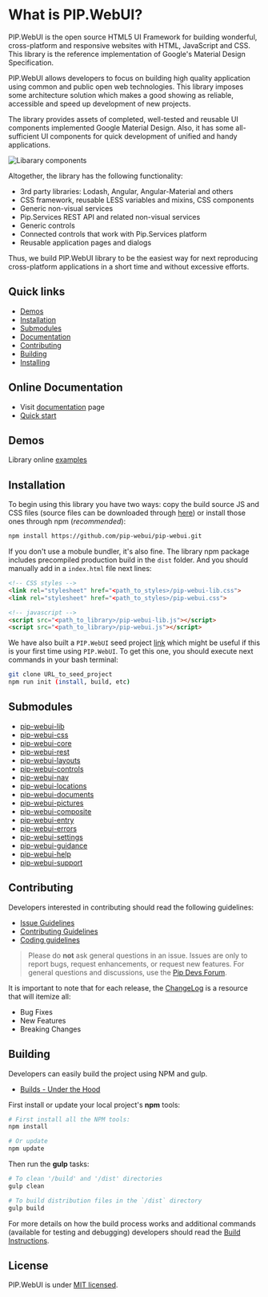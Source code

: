# What is PIP.WebUI?

PIP.WebUI is the open source HTML5 UI Framework for building wonderful, cross-platform and
responsive websites with HTML, JavaScript and CSS. This library is the reference implementation of
Google's Material Design Specification.

PIP.WebUI allows developers to focus on building high quality application using common and public
open web technologies. This library imposes some architecture solution which makes a good showing
as reliable, accessible and speed up development of new projects.

The library provides assets of completed, well-tested and reusable UI components implemented Google
Material Design. Also, it has some all-sufficient UI components for quick development of unified and
handy applications.

![Libarary components](https://i.imgsafe.org/7e4aacec49.jpeg)


Altogether, the library has the following functionality:

* 3rd party libraries: Lodash, Angular, Angular-Material and others
* CSS framework, reusable LESS variables and mixins, CSS components
* Generic non-visual services
* Pip.Services REST API and related non-visual services
* Generic controls
* Connected controls that work with Pip.Services platform
* Reusable application pages and dialogs


Thus, we build PIP.WebUI library to be the easiest way for next reproducing cross-platform
applications in a short time and without excessive efforts.


## Quick links

* [Demos](#demos)
* [Installation](#installation)
* [Submodules](#dependcies)
* [Documentation](#documentation)
* [Contributing](#contributing)
* [Building](#building)
* [Installing](#installing)

## <a name="documentation"></a> Online Documentation

* Visit [documentation](doc/index.md) page
* [Quick start](/docs/quick-start.md)


## <a name="demos"></a>Demos

Library online [examples](http://webui.pipdevs.com/)

## <a name="installation"><a/>Installation

To begin using this library you have two ways: copy the build source JS and CSS files
(source files can be downloaded through [here](http://link.com))
or install those ones through npm (*recommended*):

```bash
npm install https://github.com/pip-webui/pip-webui.git
```

If you don't use a mobule bundler, it's also fine. The library npm package includes precompiled
production build in the `dist` folder. And you should manually add in a `index.html` file next lines:
```html
<!-- CSS styles -->
<link rel="stylesheet" href="<path_to_styles>/pip-webui-lib.css">
<link rel="stylesheet" href="<path_to_styles>/pip-webui.css">

<!-- javascript -->
<script src="<path_to_library>/pip-webui-lib.js"></script>
<script src="<path_to_library>/pip-webui.js"></script>
```

We have also built a `PIP.WebUI` seed project [link](http://link.com) which might be useful if this is
your first time using `PIP.WebUI`. To get this one, you should
execute next commands in your bash terminal:

```bash
git clone URL_to_seed_project
npm run init (install, build, etc)
```


## <a name="dependcies"></a>Submodules

* [pip-webui-lib](https://github.com/pip-webui/pip-webui-lib)
* [pip-webui-css](https://github.com/pip-webui/pip-webui-css)
* [pip-webui-core](https://github.com/pip-webui/pip-webui-core)
* [pip-webui-rest](https://github.com/pip-webui/pip-webui-rest)
* [pip-webui-layouts](https://github.com/pip-webui/pip-webui-layouts)
* [pip-webui-controls](https://github.com/pip-webui/pip-webui-controls)
* [pip-webui-nav](https://github.com/pip-webui/pip-webui-nav)
* [pip-webui-locations](https://github.com/pip-webui/pip-webui-locations)
* [pip-webui-documents](https://github.com/pip-webui/pip-webui-documents)
* [pip-webui-pictures](https://github.com/pip-webui/pip-webui-pictures)
* [pip-webui-composite](https://github.com/pip-webui/pip-webui-composite)
* [pip-webui-entry](https://github.com/pip-webui/pip-webui-entry)
* [pip-webui-errors](https://github.com/pip-webui/pip-webui-errors)
* [pip-webui-settings](https://github.com/pip-webui/pip-webui-settings)
* [pip-webui-guidance](https://github.com/pip-webui/pip-webui-guidance)
* [pip-webui-help](https://github.com/pip-webui/pip-webui-help)
* [pip-webui-support](https://github.com/pip-webui/pip-webui-support)


## <a name="contributing"></a>Contributing

Developers interested in contributing should read the following guidelines:

* [Issue Guidelines](http://somelink.com)
* [Contributing Guidelines](http://somelink.com)
* [Coding guidelines](http://somelink.com)

> Please do **not** ask general questions in an issue. Issues are only to report bugs, request
  enhancements, or request new features. For general questions and discussions, use the
  [Pip Devs Forum](https://groups.google.com/forum/#!forum/pipdevs).

It is important to note that for each release, the [ChangeLog](CHANGELOG.md) is a resource that will
itemize all:

- Bug Fixes
- New Features
- Breaking Changes

## <a name="building"></a> Building

Developers can easily build the project using NPM and gulp.

* [Builds - Under the Hood](docs/guides/BUILD.md)

First install or update your local project's **npm** tools:

```bash
# First install all the NPM tools:
npm install

# Or update
npm update
```

Then run the **gulp** tasks:

```bash
# To clean '/build' and '/dist' directories
gulp clean

# To build distribution files in the `/dist` directory
gulp build
```

For more details on how the build process works and additional commands (available for testing and
debugging) developers should read the [Build Instructions](docs/guides/BUILD.md).


## License

PIP.WebUI is under [MIT licensed](LICENSE).

